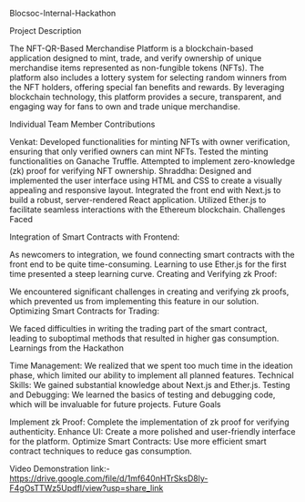 Blocsoc-Internal-Hackathon

Project Description

The NFT-QR-Based Merchandise Platform is a blockchain-based application designed to mint, trade, and verify ownership of unique 
merchandise items represented as non-fungible tokens (NFTs). The platform also includes a lottery system for selecting random winners 
from the NFT holders, offering special fan benefits and rewards. By leveraging blockchain technology, this platform provides a secure, 
transparent, and engaging way for fans to own and trade unique merchandise.

Individual Team Member Contributions

Venkat:
Developed functionalities for minting NFTs with owner verification, ensuring that only verified owners can mint NFTs.
Tested the minting functionalities on Ganache Truffle.
Attempted to implement zero-knowledge (zk) proof for verifying NFT ownership.
Shraddha:
Designed and implemented the user interface using HTML and CSS to create a visually appealing and responsive layout.
Integrated the front end with Next.js to build a robust, server-rendered React application.
Utilized Ether.js to facilitate seamless interactions with the Ethereum blockchain.
Challenges Faced

Integration of Smart Contracts with Frontend:

As newcomers to integration, we found connecting smart contracts with the front end to be quite time-consuming.
Learning to use Ether.js for the first time presented a steep learning curve.
Creating and Verifying zk Proof:

We encountered significant challenges in creating and verifying zk proofs, which prevented us from implementing this feature in our solution.
Optimizing Smart Contracts for Trading:

We faced difficulties in writing the trading part of the smart contract, leading to suboptimal methods that resulted in higher gas consumption.
Learnings from the Hackathon

Time Management: We realized that we spent too much time in the ideation phase, which limited our ability to implement all planned features.
Technical Skills: We gained substantial knowledge about Next.js and Ether.js.
Testing and Debugging: We learned the basics of testing and debugging code, which will be invaluable for future projects.
Future Goals

Implement zk Proof: Complete the implementation of zk proof for verifying authenticity.
Enhance UI: Create a more polished and user-friendly interface for the platform.
Optimize Smart Contracts: Use more efficient smart contract techniques to reduce gas consumption.

Video Demonstration link:-
https://drive.google.com/file/d/1mf640nHTrSksD8ly-F4gOsTTWz5UpdfI/view?usp=share_link
